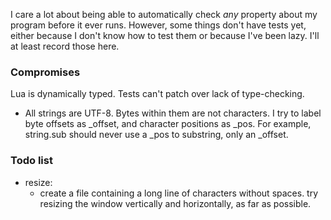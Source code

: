 I care a lot about being able to automatically check _any_ property about my
program before it ever runs. However, some things don't have tests yet, either
because I don't know how to test them or because I've been lazy. I'll at least
record those here.

### Compromises

Lua is dynamically typed. Tests can't patch over lack of type-checking.

* All strings are UTF-8. Bytes within them are not characters. I try to label
  byte offsets as _offset, and character positions as _pos. For example,
  string.sub should never use a _pos to substring, only an _offset.

### Todo list

* resize:
  * create a file containing a long line of characters without spaces. try
    resizing the window vertically and horizontally, as far as possible.
